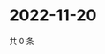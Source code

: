 # 2022-11-20

共 0 条

<!-- BEGIN WEIBO -->
<!-- 最后更新时间 Sun Nov 20 2022 01:02:20 GMT+0800 (China Standard Time) -->

<!-- END WEIBO -->
